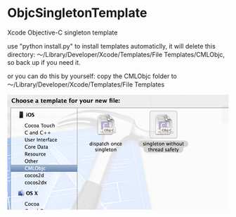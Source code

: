 ObjcSingletonTemplate
=====================

Xcode Objective-C singleton template

use "python install.py" to install templates automaticlly, it will delete this directory: ～/Library/Developer/Xcode/Templates/File Templates/CMLObjc, so back up if you need it.

or you can do this by yourself:
copy the CMLObjc folder to ～/Library/Developer/Xcode/Templates/File Templates

![](./screenshot1.png)

